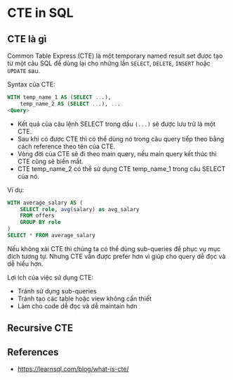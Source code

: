 # CTE in SQL

## CTE là gì
Common Table Express (CTE) là một temporary named result set được tạo từ một câu SQL để dùng lại cho những lần `SELECT`, `DELETE`, `INSERT` hoặc `UPDATE` sau.

Syntax của CTE:
```sql
WITH temp_name_1 AS (SELECT ...), 
	temp_name_2 AS (SELECT ...), ... 
<Query> 
```
- Kết quả của câu lệnh SELECT trong dấu `(...)` sẽ được lưu trữ là một CTE.
- Sau khi có được CTE thì có thể dùng nó trong câu query tiếp theo bằng cách reference theo tên của CTE.
- Vòng đời của CTE sẽ đi theo main query, nếu main query kết thúc thì CTE cũng sẽ biến mất.
- CTE temp_name_2 có thể sử dụng CTE temp_name_1 trong câu SELECT của nó.

Ví dụ:
```sql
WITH average_salary AS (
	SELECT role, avg(salary) as avg_salary
	FROM offers
	GROUP BY role
)
SELECT * FROM average_salary
```

Nếu không xài CTE thì chúng ta có thể dùng sub-queries để phục vụ mục đích tương tự. Nhưng CTE vẫn được prefer hơn vì giúp cho query dễ đọc và dễ hiểu hơn.

Lợi ích của việc sử dụng CTE:
- Tránh sử dụng sub-queries
- Tránh tạo các table hoặc view không cần thiết
- Làm cho code dễ đọc và dễ maintain hơn

## Recursive CTE

## References
- https://learnsql.com/blog/what-is-cte/